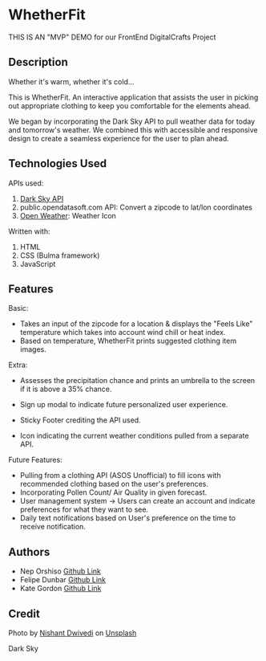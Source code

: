 # WhetherFit

THIS IS AN "MVP" DEMO for our FrontEnd DigitalCrafts Project

## Description

Whether it's warm, whether it's cold...

This is WhetherFit. An interactive application that assists the user in picking out appropriate clothing to keep you comfortable for the elements ahead.

We began by incorporating the Dark Sky API to pull weather data for today and tomorrow's weather. We combined this with accessible and responsive design to create a seamless experience for the user to plan ahead. 

## Technologies Used 

APIs used: 

1. [Dark Sky API](https://darksky.net/dev) 
2. public.opendatasoft.com API:  Convert a zipcode to lat/lon coordinates
3. [Open Weather](https://openweathermap.org/api): Weather Icon

Written with: 

1. HTML 
2. CSS (Bulma framework)
3. JavaScript 

## Features 

Basic: 
* Takes an input of the zipcode for a location & displays the "Feels Like" temperature which takes into account wind chill or heat index. 
* Based on temperature, WhetherFit prints suggested clothing item images. 

Extra: 

* Assesses the precipitation chance and prints an umbrella to the screen if it is above a 35% chance. 

* Sign up modal to indicate future personalized user experience. 

* Sticky Footer crediting the API used. 

* Icon indicating the current weather conditions pulled from a separate API. 

Future Features: 

* Pulling from a clothing API (ASOS Unofficial) to fill icons with recommended clothing based on the user's preferences. 
* Incorporating Pollen Count/ Air Quality in given forecast. 
* User management system -> Users can create an account and indicate preferences for what they want to see. 
* Daily text notifications based on User's preference on the time to receive notification. 




## Authors

* Nep Orshiso [Github Link](https://github.com/neporshiso)
* Felipe Dunbar [Github Link](https://github.com/FelipeD97)
* Kate Gordon [Github Link](https://github.com/kate-gordon)

## Credit 

Photo by [Nishant Dwivedi](https://unsplash.com/@nishantdwivedi?utm_source=unsplash&utm_medium=referral&utm_content=creditCopyText) 
on [Unsplash](https://unsplash.com/)

Dark Sky 